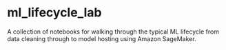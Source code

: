 # ml_lifecycle_lab
A collection of notebooks for walking through the typical ML lifecycle from data cleaning through to model hosting using Amazon SageMaker.
